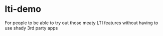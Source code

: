 # lti-demo
For people to be able to try out those meaty LTI features without having to use shady 3rd party apps
